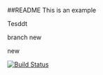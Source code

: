 ##README
This is an example

Tesddt

branch new

new

[![Build Status](https://4f8a-186-64-221-41.ngrok.io/buildStatus/icon?job=instavote%2Fworker-build)](https://4f8a-186-64-221-41.ngrok.io/job/instavote/job/worker-build/)
